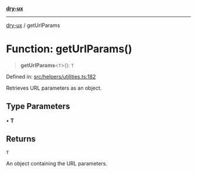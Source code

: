 [**dry-ux**](../README.md)

***

[dry-ux](../globals.md) / getUrlParams

# Function: getUrlParams()

> **getUrlParams**\<`T`\>(): `T`

Defined in: [src/helpers/utilities.ts:182](https://github.com/navedr/dry-ux/blob/b8fe047776f9e9943b5ac8e30a3dd152faaba227/src/helpers/utilities.ts#L182)

Retrieves URL parameters as an object.

## Type Parameters

• **T**

## Returns

`T`

An object containing the URL parameters.
